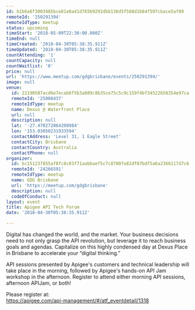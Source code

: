 ```yaml
---
id: b1b6a6f3003485bce81e8a41d76569292dbb136d5f588d1664f597cbace5af89
remoteId: '250291394'
remoteIdType: meetup
status: upcoming
timeStart: '2018-05-09T22:30:00.000Z'
timeEnd: null
timeCreated: '2018-04-30T05:38:35.911Z'
timeUpdated: '2018-04-30T05:38:35.911Z'
countAttending: '1'
countCapacity: null
countWaitlist: '0'
price: null
url: 'https://www.meetup.com/gdgbrisbane/events/250291394/'
image: null
venue:
  id: 22190587acd6e7ecab8f5b3a089c8b35ce75c5c9c159f4bf34522b58354e97ca
  remoteId: '25008437'
  remoteIdType: meetup
  name: Dexus @ Waterfront Place
  url: null
  description: null
  lat: '-27.470272064208984'
  lon: '153.03050231933594'
  contactAddress: 'Level 31, 1 Eagle Street'
  contactCity: Brisbane
  contactCountry: Australia
  contactPhone: null
organizer:
  id: bc151237855af8fc8c03f71aabbaef5c7c8700fe82df07bdf5a6a2366117d7c6
  remoteId: '24266591'
  remoteIdType: meetup
  name: GDG Brisbane
  url: 'https://meetup.com/gdgbrisbane'
  description: null
  codeOfConduct: null
layout: event
title: Apigee API Tech Forum
date: '2018-04-30T05:38:35.911Z'

---
```

<p>Digital has changed the world, and the market. Your business decisions need to not only grasp the API revolution, but leverage it to reach business goals and agendas. Capitalize on this highly condensed day at Dexus Place in Brisbane to accelerate your “digital thinking.”</p> <p>API sessions presented by Apigee's customers and technical leadership will take place in the morning, followed by Apigee's hands-on API Jam workshop in the afternoon. Register to attend either morning API sessions, afternoon APIJam, or both!</p> <p>Please register at:<br/><a href="https://apigee.com/api-management/#/atf_eventdetail/1318" class="linkified">https://apigee.com/api-management/#/atf_eventdetail/1318</a></p>
